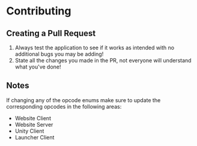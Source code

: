 # Contributing
## Creating a Pull Request
1. Always test the application to see if it works as intended with no additional bugs you may be adding!
2. State all the changes you made in the PR, not everyone will understand what you've done!

## Notes
If changing any of the opcode enums make sure to update the corresponding opcodes in the following areas:
- Website Client
- Website Server
- Unity Client
- Launcher Client
